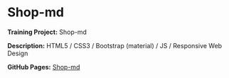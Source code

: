 # Shop-md

**Training Project:** Shop-md

**Description:** HTML5 / CSS3 / Bootstrap (material) / JS / Responsive Web Design

**GitHub Pages:** [Shop-md](https://erikkopcha.github.io/Shop-md/index.html)
